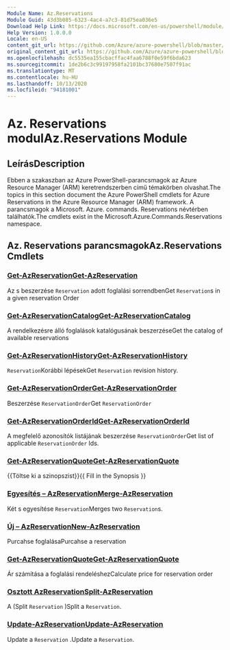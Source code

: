 ```yaml
---
Module Name: Az.Reservations
Module Guid: 43d3b085-6323-4ac4-a7c3-81d75ea036e5
Download Help Link: https://docs.microsoft.com/en-us/powershell/module/az.reservations
Help Version: 1.0.0.0
Locale: en-US
content_git_url: https://github.com/Azure/azure-powershell/blob/master/src/Reservations/Reservations/help/Az.Reservations.md
original_content_git_url: https://github.com/Azure/azure-powershell/blob/master/src/Reservations/Reservations/help/Az.Reservations.md
ms.openlocfilehash: dc5535ea155cbacffac4faa6788f0e59f6bda623
ms.sourcegitcommit: 1de2b6c3c99197958fa2101bc37680e7507f91ac
ms.translationtype: MT
ms.contentlocale: hu-HU
ms.lasthandoff: 10/13/2020
ms.locfileid: "94181001"
---
```

# <span data-ttu-id="10384-101">Az. Reservations modul</span><span class="sxs-lookup"><span data-stu-id="10384-101">Az.Reservations Module</span></span>
## <span data-ttu-id="10384-102">Leírás</span><span class="sxs-lookup"><span data-stu-id="10384-102">Description</span></span>
<span data-ttu-id="10384-103">Ebben a szakaszban az Azure PowerShell-parancsmagok az Azure Resource Manager (ARM) keretrendszerben című témakörben olvashat.</span><span class="sxs-lookup"><span data-stu-id="10384-103">The topics in this section document the Azure PowerShell cmdlets for Azure Reservations in the Azure Resource Manager (ARM) framework.</span></span> <span data-ttu-id="10384-104">A parancsmagok a Microsoft. Azure. commands. Reservations névtérben találhatók.</span><span class="sxs-lookup"><span data-stu-id="10384-104">The cmdlets exist in the Microsoft.Azure.Commands.Reservations namespace.</span></span>

## <span data-ttu-id="10384-105">Az. Reservations parancsmagok</span><span class="sxs-lookup"><span data-stu-id="10384-105">Az.Reservations Cmdlets</span></span>
### [<span data-ttu-id="10384-106">Get-AzReservation</span><span class="sxs-lookup"><span data-stu-id="10384-106">Get-AzReservation</span></span>](Get-AzReservation.md)
<span data-ttu-id="10384-107">Az s beszerzése `Reservation` adott foglalási sorrendben</span><span class="sxs-lookup"><span data-stu-id="10384-107">Get `Reservation`s in a given reservation Order</span></span>

### [<span data-ttu-id="10384-108">Get-AzReservationCatalog</span><span class="sxs-lookup"><span data-stu-id="10384-108">Get-AzReservationCatalog</span></span>](Get-AzReservationCatalog.md)
<span data-ttu-id="10384-109">A rendelkezésre álló foglalások katalógusának beszerzése</span><span class="sxs-lookup"><span data-stu-id="10384-109">Get the catalog of available reservations</span></span>

### [<span data-ttu-id="10384-110">Get-AzReservationHistory</span><span class="sxs-lookup"><span data-stu-id="10384-110">Get-AzReservationHistory</span></span>](Get-AzReservationHistory.md)
<span data-ttu-id="10384-111">`Reservation`Korábbi lépések</span><span class="sxs-lookup"><span data-stu-id="10384-111">Get `Reservation` revision history.</span></span>

### [<span data-ttu-id="10384-112">Get-AzReservationOrder</span><span class="sxs-lookup"><span data-stu-id="10384-112">Get-AzReservationOrder</span></span>](Get-AzReservationOrder.md)
<span data-ttu-id="10384-113">Beszerzése `ReservationOrder`</span><span class="sxs-lookup"><span data-stu-id="10384-113">Get `ReservationOrder`</span></span>

### [<span data-ttu-id="10384-114">Get-AzReservationOrderId</span><span class="sxs-lookup"><span data-stu-id="10384-114">Get-AzReservationOrderId</span></span>](Get-AzReservationOrderId.md)
<span data-ttu-id="10384-115">A megfelelő azonosítók listájának beszerzése `ReservationOrder`</span><span class="sxs-lookup"><span data-stu-id="10384-115">Get list of applicable `ReservationOrder` Ids.</span></span>

### [<span data-ttu-id="10384-116">Get-AzReservationQuote</span><span class="sxs-lookup"><span data-stu-id="10384-116">Get-AzReservationQuote</span></span>](Get-AzReservationQuote.md)
<span data-ttu-id="10384-117">{{Töltse ki a szinopszist}}</span><span class="sxs-lookup"><span data-stu-id="10384-117">{{ Fill in the Synopsis }}</span></span>

### [<span data-ttu-id="10384-118">Egyesítés – AzReservation</span><span class="sxs-lookup"><span data-stu-id="10384-118">Merge-AzReservation</span></span>](Merge-AzReservation.md)
<span data-ttu-id="10384-119">Két s egyesítése `Reservation`</span><span class="sxs-lookup"><span data-stu-id="10384-119">Merges two `Reservation`s.</span></span>

### [<span data-ttu-id="10384-120">Új – AzReservation</span><span class="sxs-lookup"><span data-stu-id="10384-120">New-AzReservation</span></span>](New-AzReservation.md)
<span data-ttu-id="10384-121">Purcahse foglalása</span><span class="sxs-lookup"><span data-stu-id="10384-121">Purcahse a reservation</span></span>

### [<span data-ttu-id="10384-122">Get-AzReservationQuote</span><span class="sxs-lookup"><span data-stu-id="10384-122">Get-AzReservationQuote</span></span>](Get-AzReservationQuote.md)
<span data-ttu-id="10384-123">Ár számítása a foglalási rendeléshez</span><span class="sxs-lookup"><span data-stu-id="10384-123">Calculate price for reservation order</span></span>

### [<span data-ttu-id="10384-124">Osztott AzReservation</span><span class="sxs-lookup"><span data-stu-id="10384-124">Split-AzReservation</span></span>](Split-AzReservation.md)
<span data-ttu-id="10384-125">A (Split `Reservation` )</span><span class="sxs-lookup"><span data-stu-id="10384-125">Split a `Reservation`.</span></span>

### [<span data-ttu-id="10384-126">Update-AzReservation</span><span class="sxs-lookup"><span data-stu-id="10384-126">Update-AzReservation</span></span>](Update-AzReservation.md)
<span data-ttu-id="10384-127">Update a `Reservation` .</span><span class="sxs-lookup"><span data-stu-id="10384-127">Update a `Reservation`.</span></span>

